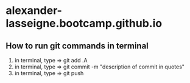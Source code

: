 # alexander-lasseigne.bootcamp.github.io

## How to run git commands in terminal 
1) in terminal, type => git add .A 
2) in terminal, type => git commit -m "description of commit in quotes" 
3) in terminal, type => git push 
